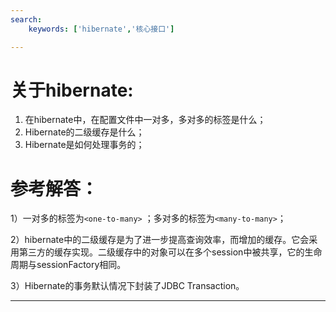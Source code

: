 ```yaml
---
search:
    keywords: ['hibernate','核心接口']

---
```


# 关于hibernate:
1. 在hibernate中，在配置文件中一对多，多对多的标签是什么； 
2. Hibernate的二级缓存是什么； 
3. Hibernate是如何处理事务的；

# 参考解答：

 1）一对多的标签为`<one-to-many>` ；多对多的标签为`<many-to-many>`；
  
 2）hibernate中的二级缓存是为了进一步提高查询效率，而增加的缓存。它会采用第三方的缓存实现。二级缓存中的对象可以在多个session中被共享，它的生命周期与sessionFactory相同。
 
 3）Hibernate的事务默认情况下封装了JDBC Transaction。
 

---



